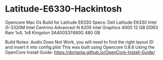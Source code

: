 # Latitude-E6330-Hackintosh
Opencore Mac Os Build for Latitude E6330
Specs:
  Dell Latitude E6330
  Intel i5-3320M
  Intel Centrino Advanced-N 6205
  Intel Graphics 4000
  12 GB DDR3 Ram 1x4, 1x8
  Kingston SA400S37480G 480 GB
 
 Build Notes:
  Audio Does Not Work, you will need to find the right layout ID and insert it into config.plist
  This was built using Opencore 0.8.8 Using the OpenCore Install Guide:
  https://dortania.github.io/OpenCore-Install-Guide/
  
  
  
  

